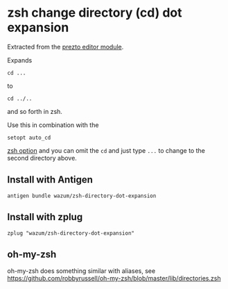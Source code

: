 # zsh change directory (cd) dot expansion

Extracted from the [prezto editor module](https://github.com/sorin-ionescu/prezto/tree/master/modules/editor).

Expands 

```
cd ...
``` 

to 

```
cd ../..
```  

and so forth in zsh.

Use this in combination with the 

```
setopt auto_cd
```

[zsh option](http://zsh.sourceforge.net/Doc/Release/Options.html) and you can omit the `cd` and just type `...` to change to the second directory above.

## Install with Antigen

```
antigen bundle wazum/zsh-directory-dot-expansion
```

## Install with zplug

```
zplug "wazum/zsh-directory-dot-expansion"
```

## oh-my-zsh

oh-my-zsh does something similar with aliases, see
https://github.com/robbyrussell/oh-my-zsh/blob/master/lib/directories.zsh

